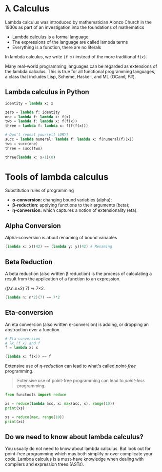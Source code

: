# λ Calculus

Lambda calculus was introduced by mathematician Alonzo Church in the 1930s as part of an investigation into the foundations of mathematics

- Lambda calculus is a formal language
- The expressions of the language are called lambda terms
- Everything is a function, there are no literals

In lambda calculus, we write `(f x)` instead of the more traditional `f(x)`.

Many real-world programming languages can be regarded as extensions of the lambda calculus. This is true for all functional programming languages, a class that includes Lisp, Scheme, Haskell, and ML (OCaml, F#).


## Lambda calculus in Python

```python
identity = lambda x: x

zero = lambda f: identity
one = lambda f: lambda x: f(x)
two = lambda f: lambda x: f(f(x))
three = lambda f: lambda x: f(f(f(x)))
```

```python
# Don't repeat yourself (DRY)
succ = lambda numeral: lambda f: lambda x: f(numeral(f)(x))
two = succ(one)
three = succ(two)

three(lambda x: x+1)(0)
```

# Tools of lambda calculus

Substitution rules of programming

- **α-conversion:** changing bound variables (alpha);
- **β-reduction:** applying functions to their arguments (beta);
- **η-conversion:** which captures a notion of extensionality (eta).


## Alpha Conversion

Alpha-conversion is about renaming of bound variables

```python
(lambda x: x)(42) == (lambda y: y)(42) # Renaming
```

## Beta Reduction

A beta reduction (also written β reduction) is the process of calculating a result from the application of a function to an expression.

((λn.n×2) 7) → 7×2.


```python
(lambda n: n*2)(7) == 7*2
```

## Eta-conversion

An eta conversion (also written η-conversion) is adding, or dropping an abstraction over a function.

```python
# Eta-conversion
# λx.(f x) and f
f = lambda x: x

(lambda x: f(x)) == f
```

Extensive use of η-*reduction* can lead to what's called *point-free* programming.

> Extensive use of point-free programming can lead to *point-less* programming.

```python
from functools import reduce

xs = reduce(lambda acc, x: max(acc, x), range(10))
print(xs)

xs = reduce(max, range(10))
print(xs)
```



## Do we need to know about lambda calculus?

You usually do not need to know about lambda calculus. But look out for point-free programming which may both simplify or over complicate your code. Lambda calculus is a must-have knowledge when dealing with compilers and expression trees (ASTs).
